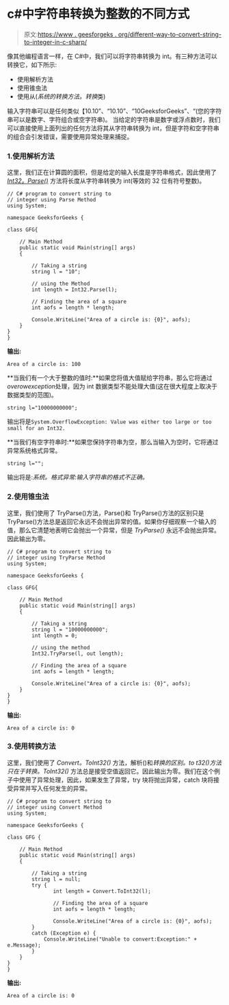 # c#中字符串转换为整数的不同方式

> 原文:[https://www . geesforgeks . org/different-way-to-convert-string-to-integer-in-c-sharp/](https://www.geeksforgeeks.org/different-ways-to-convert-string-to-integer-in-c-sharp/)

像其他编程语言一样，在 C#中，我们可以将字符串转换为 int。有三种方法可以转换它，如下所示:

*   使用解析方法
*   使用锥虫法
*   使用从(*系统的转换方法。转换*类)

输入字符串可以是任何类似【10.10”、“10.10”、“10GeeksforGeeks”、“(您的字符串可以是数字、字符组合或空字符串)。
当给定的字符串是数字或浮点数时，我们可以直接使用上面列出的任何方法将其从字符串转换为 int，但是字符和空字符串的组合会引发错误，需要使用异常处理来捕捉。

### 1.使用解析方法

这里，我们正在计算圆的面积，但是给定的输入长度是字符串格式，因此使用了 *[Int32。Parse()](https://www.geeksforgeeks.org/int32-parsestring-method-in-c-sharp-with-examples/)* 方法将长度从字符串转换为 int(等效的 32 位有符号整数)。

```
// C# program to convert string to 
// integer using Parse Method
using System;

namespace GeeksforGeeks {

class GFG{

    // Main Method
    public static void Main(string[] args)
    {

        // Taking a string
        string l = "10";

        // using the Method
        int length = Int32.Parse(l);

        // Finding the area of a square
        int aofs = length * length; 

        Console.WriteLine("Area of a circle is: {0}", aofs);
    }
}
}
```

**输出:**

```
Area of a circle is: 100

```

**当我们有一个大于整数的值时:**如果您将值大值赋给字符串，那么它将通过*overowexception*处理，因为 int 数据类型不能处理大值(这在很大程度上取决于数据类型的范围)。

```
string l="10000000000";
```

输出将是`System.OverflowException: Value was either too large or too small for an Int32.`

**当我们有空字符串时:**如果您保持字符串为空，那么当输入为空时，它将通过异常系统格式异常。

```
string l="";
```

输出将是:*系统。格式异常:输入字符串的格式不正确。*

### 2.使用锥虫法

这里，我们使用了 TryParse()方法，Parse()和 TryParse()方法的区别只是 TryParse()方法总是返回它永远不会抛出异常的值。如果你仔细观察一个输入的值，那么它清楚地表明它会抛出一个异常，但是 *TryParse()* 永远不会抛出异常。因此输出为零。

```
// C# program to convert string to 
// integer using TryParse Method
using System;

namespace GeeksforGeeks {

class GFG{

    // Main Method
    public static void Main(string[] args)
    {

        // Taking a string
        string l = "10000000000";
        int length = 0;

        // using the method
        Int32.TryParse(l, out length);

        // Finding the area of a square
        int aofs = length * length; 

        Console.WriteLine("Area of a circle is: {0}", aofs);
    }
}
}
```

**输出:**

```
Area of a circle is: 0
```

### 3.使用转换方法

这里，我们使用了 *Convert。ToInt32()* 方法，解析()和*转换的区别。to t32()*方法只在于*转换。ToInt32()* 方法总是接受空值返回它。因此输出为零。我们在这个例子中使用了异常处理，因此，如果发生了异常，try 块将抛出异常，catch 块将接受异常并写入任何发生的异常。

```
// C# program to convert string to 
// integer using Convert Method
using System;

namespace GeeksforGeeks {

class GFG {

    // Main Method
    public static void Main(string[] args)
    {

        // Taking a string
        string l = null;
        try {
               int length = Convert.ToInt32(l);

               // Finding the area of a square
               int aofs = length * length; 

               Console.WriteLine("Area of a circle is: {0}", aofs);
        }
        catch (Exception e) {
            Console.WriteLine("Unable to convert:Exception:" + e.Message);
        }
    }
}
}
```

**输出:**

```
Area of a circle is: 0

```